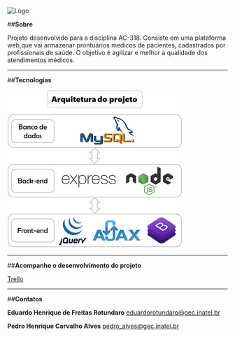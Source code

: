 ![Logo](https://bitbucket.org/EduardoHRotundaro/prontubox/raw/f2302dd112082e833b9d876fd61f0c2b9d0cc9fb/Media/ReadMe/prontubox.png)

##**Sobre**

Projeto desenvolvido para a disciplina AC-318. Consiste em uma plataforma web,que vai armazenar prontuários medicos de pacientes, cadastrados por profissionais de saúde. O objetivo é agilizar e melhor a qualidade dos atendimentos médicos.

---

##**Tecnologias**

![Arquitetura](https://raw.githubusercontent.com/EduardoRotundaro/Prontubox/master/Media/ReadMe/arquitetura.png)

---

##**Acompanhe o desenvolvimento do projeto**

[Trello](https://trello.com/b/L1JzEktB/prontubox)

---

##**Contatos**

**Eduardo Henrique de Freitas Rotundaro**
eduardorotundaro@gec.inatel.br

**Pedro Henrique Carvalho Alves**
pedro_alves@gec.inatel.br
